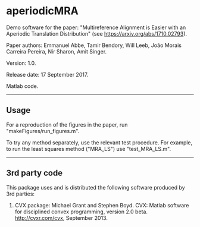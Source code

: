 # aperiodicMRA
Demo software for the paper: "Multireference Alignment is Easier with an Aperiodic Translation Distribution" (see https://arxiv.org/abs/1710.02793).

Paper authors:               Emmanuel Abbe,
                             Tamir Bendory,
                             Will Leeb,
                             João Morais Carreira Pereira,
                             Nir Sharon,
                             Amit Singer.
                             
Version: 1.0.

Release date: 17 September 2017.

Matlab code.

-------------------------------------------------------------------
 Usage
-------------------------------------------------------------------
For a reproduction of the figures in the paper, run "makeFigures/run_figures.m".

To try any method separately, use the relevant test procedure. For example, to run 
the least squares method ("MRA_LS") use "test_MRA_LS.m".

-------------------------------------------------------------------
 3rd party code
-------------------------------------------------------------------
This package uses and is distributed the following software produced by 3rd parties:
1. CVX package:
Michael Grant and Stephen Boyd. CVX: Matlab software for disciplined convex programming, version 2.0 beta. http://cvxr.com/cvx, September 2013.
